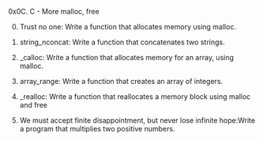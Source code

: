 <p1>0x0C. C - More malloc, free</p1>

0. Trust no one: Write a function that allocates memory using malloc.

1. string_nconcat: Write a function that concatenates two strings.

2. _calloc: Write a function that allocates memory for an array, using malloc.

3. array_range: Write a function that creates an array of integers.

4. _realloc: Write a function that reallocates a memory block using malloc and free

5. We must accept finite disappointment, but never lose infinite hope:Write a program that multiplies two positive numbers.

